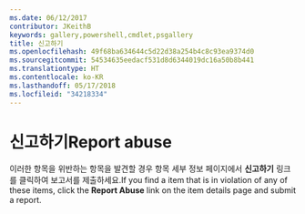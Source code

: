 ```yaml
---
ms.date: 06/12/2017
contributor: JKeithB
keywords: gallery,powershell,cmdlet,psgallery
title: 신고하기
ms.openlocfilehash: 49f68ba634644c5d22d38a254b4c8c93ea9374d0
ms.sourcegitcommit: 54534635eedacf531d8d6344019dc16a50b8b441
ms.translationtype: HT
ms.contentlocale: ko-KR
ms.lasthandoff: 05/17/2018
ms.locfileid: "34218334"
---
```

# <a name="report-abuse"></a><span data-ttu-id="18995-103">신고하기</span><span class="sxs-lookup"><span data-stu-id="18995-103">Report abuse</span></span>

<span data-ttu-id="18995-104">이러한 항목을 위반하는 항목을 발견할 경우 항목 세부 정보 페이지에서 **신고하기** 링크를 클릭하여 보고서를 제출하세요.</span><span class="sxs-lookup"><span data-stu-id="18995-104">If you find a item that is in violation of any of these items, click the **Report Abuse** link on the item details page and submit a report.</span></span>